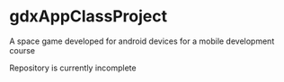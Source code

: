 # gdxAppClassProject
A space game developed for android devices for a mobile development course

Repository is currently incomplete

